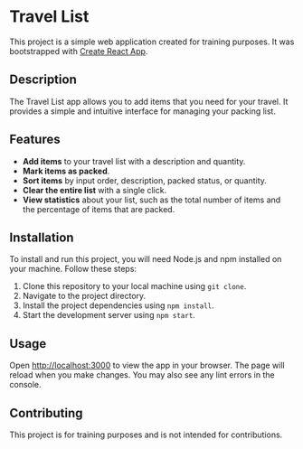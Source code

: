 # Travel List

This project is a simple web application created for training purposes. It was bootstrapped with [Create React App](https://github.com/facebook/create-react-app).

## Description

The Travel List app allows you to add items that you need for your travel. It provides a simple and intuitive interface for managing your packing list.

## Features

- **Add items** to your travel list with a description and quantity.
- **Mark items as packed**.
- **Sort items** by input order, description, packed status, or quantity.
- **Clear the entire list** with a single click.
- **View statistics** about your list, such as the total number of items and the percentage of items that are packed.

## Installation

To install and run this project, you will need Node.js and npm installed on your machine. Follow these steps:

1. Clone this repository to your local machine using `git clone`.
2. Navigate to the project directory.
3. Install the project dependencies using `npm install`.
4. Start the development server using `npm start`.

## Usage

Open [http://localhost:3000](http://localhost:3000) to view the app in your browser. The page will reload when you make changes. You may also see any lint errors in the console.

## Contributing

This project is for training purposes and is not intended for contributions.
